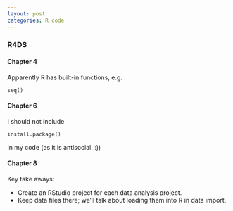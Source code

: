 ```yaml
---
layout: post
categories: R code
---
```


### R4DS 
#### Chapter 4
Apparently R has built-in functions, e.g.
```
seq()
``` 

#### Chapter 6
I should not include 
```
install.package()
```
in my code (as it is antisocial. :))

#### Chapter 8
Key take aways:
- Create an RStudio project for each data analysis project.
- Keep data files there; we’ll talk about loading them into R in data import.
